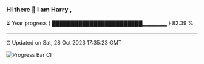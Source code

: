### Hi there 👋 I am Harry , 

⏳ Year progress { ████████████████████████▁▁▁▁▁▁ } 82.39 %

---

⏰ Updated on Sat, 28 Oct 2023 17:35:23 GMT

![Progress Bar CI](https://github.com/duykhang68/duykhang68/workflows/Progress%20Bar%20CI/badge.svg)

